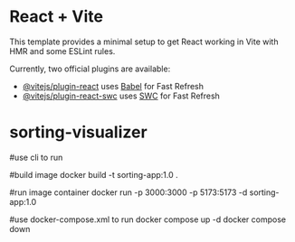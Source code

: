 # React + Vite

This template provides a minimal setup to get React working in Vite with HMR and some ESLint rules.

Currently, two official plugins are available:

- [@vitejs/plugin-react](https://github.com/vitejs/vite-plugin-react/blob/main/packages/plugin-react/README.md) uses [Babel](https://babeljs.io/) for Fast Refresh
- [@vitejs/plugin-react-swc](https://github.com/vitejs/vite-plugin-react-swc) uses [SWC](https://swc.rs/) for Fast Refresh
# sorting-visualizer

<!-- docker build -t <image-name>:<image-version> . -->
#use cli to run

#build image
docker build -t sorting-app:1.0 .

#run image container
docker run -p 3000:3000 -p 5173:5173 -d sorting-app:1.0

#use docker-compose.xml to run
docker compose up -d
docker compose down
